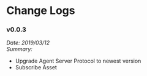 # Change Logs


### v0.0.3

*Date: 2019/03/12*  
*Summary:*
- Upgrade Agent Server Protocol to newest version
- Subscribe Asset
